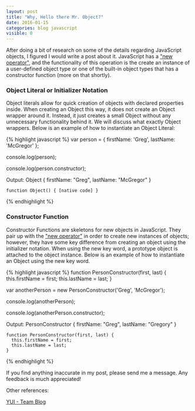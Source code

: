 ```yaml
---
layout: post
title: "Why, Hello there Mr. Object?"
date: 2016-01-15
categories: blog javascript
visible: 0
---
```

After doing a bit of research on some of the details regarding JavaScript objects, I figured I would write a post about it. JavaScript has a ["new operator"][MDN - Object], and the functionality of this operation is the create an instance of a user-defined object type or one of the built-in object types that has a constructor function (more on that shortly).

### Object Literal or Initializer Notation ###
Object literals allow for quick creation of objects with declared properties inside. When creating an Object this way, it does not create an Object wrapper around it. Instead, it just creates a small Object without any unnecessary functionality behind it. We will discuss what exactly Object wrappers. Below is an example of how to instantiate an Object Literal:

{% highlight javascript %}
var person = {
    firstName: 'Greg',
    lastName: 'McGregor'
};

console.log(person);

console.log(person.constructor);

  Output:
    Object {
      firstName: "Greg",
      lastName: "McGregor"
    }

    function Object() { [native code] }
{% endhighlight %}

### Constructor Function ###
Constructor Functions are skeletons for new objects in JavaScript. They pair up with the ["new operator"][MDN - Object] in order to create new instances of objects; however, they have some key difference from creating an object using the initializer notation. When using the new key word, a prototype object is attached to the object instance. Below is an example of how to instantiate an Object using the new key word.

{% highlight javascript %}
function PersonConstructor(first, last) {
    this.firstName = first;
    this.lastName = last;
}

var anotherPerson = new PersonConstructor('Greg', 'McGregor');

console.log(anotherPerson);

console.log(anotherPerson.constructor);

  Output:
    PersonConstructor {
      firstName: "Greg",
      lastName: "Gregory"
    }

    function PersonConstructor(first, last) {
      this.firstName = first;
      this.lastName = last;
    }
{% endhighlight %}


If you find anything inaccurate in my post, please send me a message. Any feedback is much appreciated!


Other references:

[YUI - Team Blog][yuiblog]

[MDN - New Operator]:   https://developer.mozilla.org/en-US/docs/Web/JavaScript/Reference/Operators/new
[MDN - Object]:         https://developer.mozilla.org/en-US/docs/Web/JavaScript/Reference/Global_Objects/Object
[yuiblog]:              http://yuiblog.com/blog/2006/11/13/javascript-we-hardly-new-ya/
